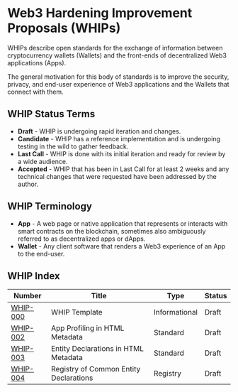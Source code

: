 # Web3 Hardening Improvement Proposals (WHIPs)

WHIPs describe open standards for the exchange of information between cryptocurrency wallets (Wallets) and the front-ends of decentralized Web3 applications (Apps).

The general motivation for this body of standards is to improve the security, privacy, and end-user experience of Web3 applications and the Wallets that connect with them.


## WHIP Status Terms

- **Draft** - WHIP is undergoing rapid iteration and changes.
- **Candidate** - WHIP has a reference implementation and is undergoing testing in the wild to gather feedback.
- **Last Call** - WHIP is done with its initial iteration and ready for review by a wide audience.
- **Accepted** - WHIP that has been in Last Call for at least 2 weeks and any technical changes that were requested have been addressed by the author.


## WHIP Terminology

- **App** - A web page or native application that represents or interacts with smart contracts on the blockchain, sometimes also ambiguously referred to as decentralized apps or dApps.
- **Wallet** - Any client software that renders a Web3 experience of an App to the end-user.


## WHIP Index

| Number                        | Title                                                                 | Type          | Status    |
|-------------------------------|-----------------------------------------------------------------------|---------------|---------- |
| [WHIP-000](WHIPs/whip-000.md) | WHIP Template                                                         | Informational | Draft     |
| [WHIP-002](WHIPs/whip-002.md) | App Profiling in HTML Metadata                                        | Standard      | Draft     |
| [WHIP-003](WHIPs/whip-003.md) | Entity Declarations in HTML Metadata                                  | Standard      | Draft     |
| [WHIP-004](WHIPs/whip-004.md) | Registry of Common Entity Declarations                                | Registry      | Draft     |
